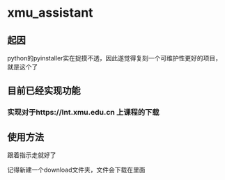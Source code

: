 # xmu_assistant

## 起因

python的pyinstaller实在捉摸不透，因此遂觉得复刻一个可维护性更好的项目，就是这个了

## 目前已经实现功能

### 实现对于https://lnt.xmu.edu.cn 上课程的下载

## 使用方法

跟着指示走就好了

记得新建一个download文件夹，文件会下载在里面